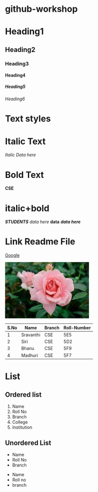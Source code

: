 # github-workshop
# Heading1
## Heading2
### Heading3
#### Heading4
##### Heading5
###### Heading6
# Text styles
# Italic Text
*Italic Data here*
# Bold Text
**CSE**
# italic+bold
***STUDENTS***
*data here*
**data**
***data here***
# Link Readme File

[Google](https://www.google.co.in)

![Rose](images.jpg)

|S.No|Name|Branch|Roll-Number|
|----|----|------|-----------|
|1|Sravanthi|CSE|5E5|
|2|Siri|CSE|5D2|
|3|Bhanu|CSE|5F9|
|4|Madhuri|CSE|5F7|

# List
## Ordered list
1. Name
2. Roll No
3. Branch
4. College
5. Institution

## Unordered List
- Name
- Roll No
- Branch

* Name
* Roll no
* branch
